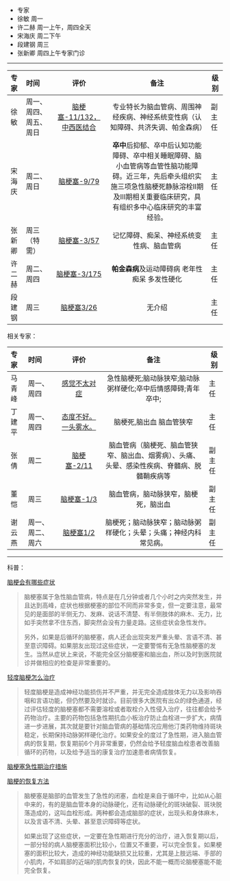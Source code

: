 - 专家
- 徐敏 周一
- 许二赫 周一上午，周四全天
- 宋海庆 周二下午
- 段建钢 周三
- 张新卿 周四上午专家门诊

---



| 专家   | 时间               | 评价               | 备注               | 级别  |
| :----- | :----------------- | :----------------: | :----------------: | ------------------ |
| 徐敏   | 周一、周四、周五、周日      |[脑梗塞-11/132，中西医结合](https://www.haodf.com/jingyan/naogengsi-xumin-33.htm)|专业特长为脑血管病、周围神经疾病、神经系统变性病（认知障碍、共济失调、帕金森病）|副主任|
| 宋海庆 | 周二、周日        |[脑梗塞-9/79](https://www.haodf.com/jingyan/naogengsi-songhaiqing-2.htm)|**卒中**后抑郁、卒中后认知功能障碍、卒中相关睡眠障碍、脑小血管病等血管性脑功能障碍。近三年，先后牵头组织实施三项急性脑梗死静脉溶栓II期及III期相关重要临床研究，具有组织多中心临床研究的丰富经验。|主任|
| 张新卿 | 周三（特需）     |[脑梗塞-3/57](https://www.haodf.com/jingyan/naogengsi-zhangxinqing.htm)|记忆障碍、痴呆、神经系统变性病、脑血管病|主任|
| 许二赫 | 周二、周四 |[脑梗塞-3/175](https://www.haodf.com/jingyan/naogengsi-xuerhe.htm)|**帕金森病**及运动障碍病 老年性痴呆 多发性硬化|主任|
| 段建钢 | 周三               |[脑梗塞3/26](https://www.haodf.com/jingyan/naogengsi-duanjiangang.htm)|无介绍|主任|



相关专家：


| 专家   | 时间               | 评价               | 备注               | 级别  |
| :----- | :----------------- | :----------------: | :----------------: | ------------------ |
| 马青峰   | 周一、周四     |[感觉不太对症](https://www.haodf.com/jingyan/all-maqingfeng-2.htm)|急性脑梗死;脑动脉狭窄;脑动脉粥样硬化;卒中后情感障碍;青年卒中;|主任|
| 丁建平 | 周一、周四      |[态度不好。一头雾水。](https://drdingjianping.haodf.com/)|脑梗死,脑出血 脑血管狭窄|主任|
| 张倩 | 周二     |[脑梗塞-2/11](https://www.haodf.com/jingyan/naogengsi-zhangqian-29.htm?type=old)|脑血管病（脑梗死、脑血管狭窄、脑出血、烟雾病）、头痛、头晕、感染性疾病、脊髓病、脱髓鞘疾病等|副主任|
| 董恺 | 周三 |[脑梗塞-1/3](https://dongkai1976.haodf.com/)|脑血管病，脑动脉狭窄，脑梗死，脑出血|副主任|
| 谢云燕 | 周一、周二、周六       |[脑梗塞1/2](https://xieyunyan.haodf.com/)|脑梗死；脑动脉狭窄；脑动脉粥样硬化；头晕；头痛；神经内科常见病。|副主任|

---



科普：

[脑梗会有哪些症状](https://m.youlai.cn/video/article/96EA2DnOfA.html)

> 脑梗塞属于急性脑血管病，特点是在几分钟或者几个小时之内突然发生，并且达到高峰，症状也根据梗塞的部位不同而非常多变，但一定要注意，最常见的是面部的半侧无力、发麻、说话不清楚、有半侧肢体的麻木、无力，比如手突然拿不住东西，脚突然会没有力量走路。这些症状会急性发作。
>
> 另外，如果是后循环的脑梗塞，病人还会出现突发严重头晕、言语不清、甚至意识障碍。如果朋友出现过这些症状，一定要警惕有无急性脑梗塞的发生。当然从症状上来说，不能完全区分脑梗塞和脑出血，所以及时到医院就诊并做相应的检查是非常重要的。

[轻度脑梗怎么治疗](https://m.youlai.cn/video/article/325CD6aBqP.html)

> 轻度脑梗是造成神经功能损伤并不严重，并无完全造成肢体无力以及影响吞咽和言语功能，但仍然要及时就诊。目前很多大医院有出众的绿色通道，经过评估轻度的脑梗塞都不需要溶栓或者取栓介入性侵入治疗，往往都会给予药物治疗。主要的药物包括急性期抗血小板治疗防止血栓进一步扩大，病情进一步进展，其次就是要针对脑血管病的基础情况应用他汀类药物维持斑块稳定，长期保持动脉粥样硬化治疗。如果安全的度过了急性期，进入脑血管病的恢复期，恢复期前6个月非常重要，仍然会给予轻度脑血栓患者改善脑循环的药物，以及给予适当的康复治疗加速患者病情恢复。

[脑梗塞急性期治疗措施](https://m.youlai.cn/video/article/72B6D1uxkk.html)

[脑梗的恢复方法](https://m.youlai.cn/video/article/73FDA7nOfS.html)


> 脑梗塞是脑部的血管发生了急性的闭塞，血栓是来自于循环中，比如从心脏中来的，有的是脑血管本身的动脉硬化，还有动脉硬化的斑块破裂、斑块脱落造成的，这叫血栓形成。两种都会造成脑部的症状，出现头和身体麻木，以及言语不清、头晕、甚至意识障碍等症状。
>
> 如果出现了这些症状，一定要在急性期进行充分的治疗，进入恢复期以后，一部分轻的病人脑梗塞面积比较小，位置又不重要，可以完全恢复。如果梗塞的面积比较大，造成的神经功能缺损又比较重，尤其是上肢远端、手部的小肌肉，不如肩部的近端的肌肉恢复的快，因此不能一概而论脑梗塞能不能完全恢复。


